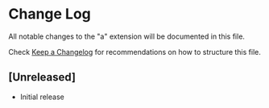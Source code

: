 # Change Log

All notable changes to the "a" extension will be documented in this file.

Check [Keep a Changelog](http://keepachangelog.com/) for recommendations on how to structure this file.

## [Unreleased]

- Initial release
